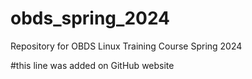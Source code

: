 # obds_spring_2024
Repository for OBDS Linux Training Course Spring 2024

#this line was added on GitHub website
